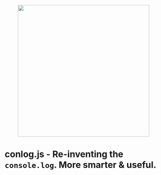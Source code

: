 
<p align="center">
  <img width="420"src="https://i.ibb.co/7S37fqL/conlog.png">
</p>

# conlog.js - Re-inventing the `console.log`. More smarter & useful.

